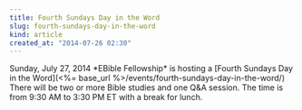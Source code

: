```yaml
---
title: Fourth Sundays Day in the Word
slug: fourth-sundays-day-in-the-word
kind: article
created_at: "2014-07-26 02:30"
---
```

<div itemscope itemtype="http://schema.org/Event" markdown="1">
<meta itemprop="name" content="<%= h :title %>">

<span itemprop="description">
Sunday, July 27, 2014 *EBible Fellowship* is hosting a 
[Fourth Sundays Day in the Word](<%= base_url %>/events/fourth-sundays-day-in-the-word/)
There will be two or more Bible studies and one Q&A session.  
The time is from 9:30 AM to 3:30 PM ET with a break for lunch.
</span>

<meta itemprop="startDate" content="2014-07-27T09:30-0400">
<meta itemprop="endDate" content="2014-07-27T15:30-0400">

</div>

